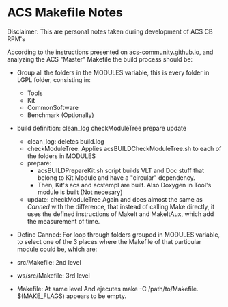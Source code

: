 # [](#header-1) ACS Makefile Notes

Disclaimer: This are personal notes taken during development of ACS CB RPM's

According to the instructions presented on [acs-community.github.io](acs-community.github.io), and analyzing the ACS "Master" Makefile
the build process should be:

 - Group all the folders in the MODULES variable, this is every folder in LGPL folder, consisting in:
   - Tools
   - Kit
   - CommonSoftware
   - Benchmark (Optionally)
 
 - build definition: clean_log checkModuleTree prepare update
   - clean_log: deletes build.log
   - checkModuleTree: Applies acsBUILDCheckModuleTree.sh to each of the folders in MODULES
   - prepare: 
      - acsBUILDPrepareKit.sh script builds VLT and Doc stuff that belong to Kit Module and have a "circular" dependency. 
      - Then, Kit's acs and acstempl are built. Also Doxygen in Tool's module is built (Not necesary)
   - update: checkModuleTree Again and does almost the same as *Canned* with the difference, that instead of calling Make directly, it uses the defined instructions of MakeIt and MakeItAux, which add the measurement of time.


 - Define Canned: For loop through folders grouped in MODULES variable, to select one of the 3 places where the Makefile of that particular module could be, which are:
  -  src/Makefile: 2nd level
  -  ws/src/Makefile: 3rd level
  -  Makefile: At same level
 And ejecutes make -C /path/to/Makefile. $(MAKE_FLAGS) appears to be empty.



